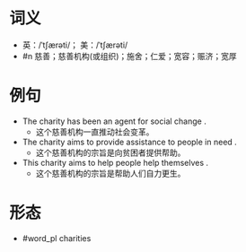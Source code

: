 # 词义
- 英：/ˈtʃærəti/； 美：/ˈtʃærəti/
- #n 慈善；慈善机构(或组织)；施舍；仁爱；宽容；赈济；宽厚
# 例句
- The charity has been an agent for social change .
	- 这个慈善机构一直推动社会变革。
- The charity aims to provide assistance to people in need .
	- 这个慈善机构的宗旨是向贫困者提供帮助。
- This charity aims to help people help themselves .
	- 这个慈善机构的宗旨是帮助人们自力更生。
# 形态
- #word_pl charities
